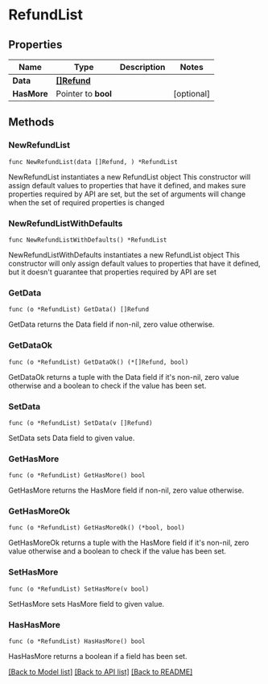 # RefundList

## Properties

Name | Type | Description | Notes
------------ | ------------- | ------------- | -------------
**Data** | [**[]Refund**](Refund.md) |  | 
**HasMore** | Pointer to **bool** |  | [optional] 

## Methods

### NewRefundList

`func NewRefundList(data []Refund, ) *RefundList`

NewRefundList instantiates a new RefundList object
This constructor will assign default values to properties that have it defined,
and makes sure properties required by API are set, but the set of arguments
will change when the set of required properties is changed

### NewRefundListWithDefaults

`func NewRefundListWithDefaults() *RefundList`

NewRefundListWithDefaults instantiates a new RefundList object
This constructor will only assign default values to properties that have it defined,
but it doesn't guarantee that properties required by API are set

### GetData

`func (o *RefundList) GetData() []Refund`

GetData returns the Data field if non-nil, zero value otherwise.

### GetDataOk

`func (o *RefundList) GetDataOk() (*[]Refund, bool)`

GetDataOk returns a tuple with the Data field if it's non-nil, zero value otherwise
and a boolean to check if the value has been set.

### SetData

`func (o *RefundList) SetData(v []Refund)`

SetData sets Data field to given value.


### GetHasMore

`func (o *RefundList) GetHasMore() bool`

GetHasMore returns the HasMore field if non-nil, zero value otherwise.

### GetHasMoreOk

`func (o *RefundList) GetHasMoreOk() (*bool, bool)`

GetHasMoreOk returns a tuple with the HasMore field if it's non-nil, zero value otherwise
and a boolean to check if the value has been set.

### SetHasMore

`func (o *RefundList) SetHasMore(v bool)`

SetHasMore sets HasMore field to given value.

### HasHasMore

`func (o *RefundList) HasHasMore() bool`

HasHasMore returns a boolean if a field has been set.


[[Back to Model list]](../README.md#documentation-for-models) [[Back to API list]](../README.md#documentation-for-api-endpoints) [[Back to README]](../README.md)


